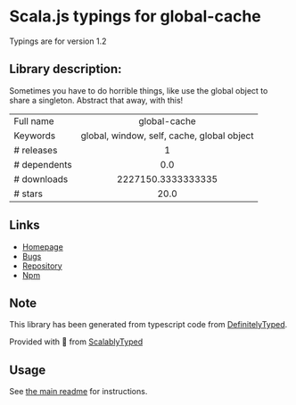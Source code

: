 
# Scala.js typings for global-cache

Typings are for version 1.2

## Library description:
Sometimes you have to do horrible things, like use the global object to share a singleton. Abstract that away, with this!

|                    |                 |
| ------------------ | :-------------: |
| Full name          | global-cache |
| Keywords           | global, window, self, cache, global object |
| # releases         | 1 |
| # dependents       | 0.0 |
| # downloads        | 2227150.3333333335 |
| # stars            | 20.0 |

## Links
- [Homepage](https://github.com/ljharb/global-cache#readme)
- [Bugs](https://github.com/ljharb/global-cache/issues)
- [Repository](https://github.com/ljharb/global-cache)
- [Npm](https://www.npmjs.com/package/global-cache)
    


## Note
This library has been generated from typescript code from [DefinitelyTyped](https://definitelytyped.org).

Provided with :purple_heart: from [ScalablyTyped](https://github.com/oyvindberg/ScalablyTyped)

## Usage
See [the main readme](../../readme.md) for instructions.


